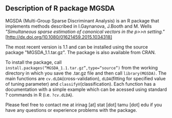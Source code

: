 ## Description of R package MGSDA

MGSDA (Multi-Group Sparse Discriminant Analysis) is an R package that implements methods described in I.Gaynanova, J.Booth and M. Wells *"Simultaneous sparse estimation of canonical vectors in the p>>n setting."* [http://dx.doi.org/10.1080/01621459.2015.1034318] 

The most recent version is 1.1 and can be installed using the source package "MGSDA_1.1.tar.gz". The package is also available from CRAN.

To install the package, call `install.packages(“MGSDA_1.1.tar.gz”,type=“source”)` from the working directory in which you save the .tar.gz file and then call `library(MGSDA)`. The main functions are `cv.dLDA`(cross-validation), `dLDA`(fitting for specified value of tuning parameter) and `classifyV`(classification). Each function has a documentation  with a simple example which can be acessed using standard ? commands in R (i.e. `?cv.dLDA`).

Please feel free to contact me at irinag [at] stat [dot] tamu [dot] edu if you have any questions or experience problems with the package.

